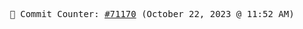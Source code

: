 <p align="center">
    <samp>
        📮 Commit Counter: <a href="https://github.com/Javascript-void0/Javascript-void0/commits/main">#71170</a> (October 22, 2023 @ 11:52 AM)
    </samp>
</p>